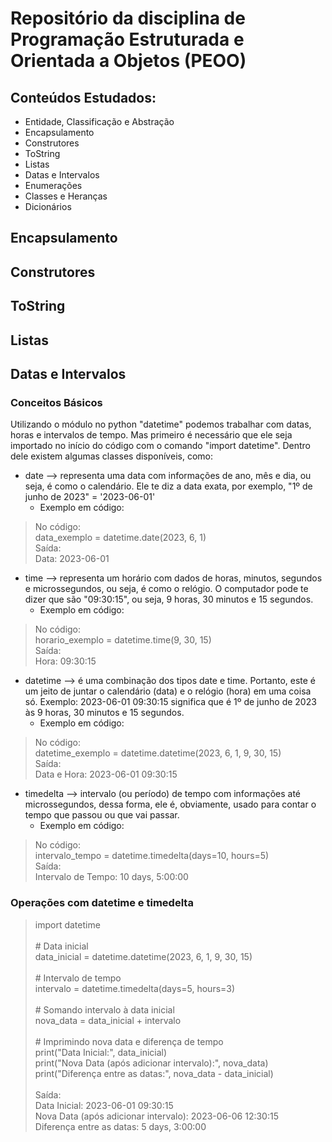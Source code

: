 # Repositório da disciplina de Programação Estruturada e Orientada a Objetos (PEOO)

## Conteúdos Estudados:
- Entidade, Classificação e Abstração
- Encapsulamento
- Construtores
- ToString
- Listas
- Datas e Intervalos
- Enumerações
- Classes e Heranças
- Dicionários

## Encapsulamento
## Construtores
## ToString
## Listas
## Datas e Intervalos
### Conceitos Básicos
Utilizando o módulo no python "datetime" podemos trabalhar com datas, horas e intervalos de tempo. Mas primeiro é necessário que ele seja importado no início do código com o comando "import datetime". Dentro dele existem algumas classes disponíveis, como:
- date –> representa uma data com informações de ano, mês e dia, ou seja, é como o calendário. Ele te diz a data exata, por exemplo, "1º de junho de 2023" = '2023-06-01'
    - Exemplo em código:
> No código: <br> data_exemplo = datetime.date(2023, 6, 1) <br> Saída: <br> Data: 2023-06-01
        
- time –> representa um horário com dados de horas, minutos, segundos e microssegundos, ou seja, é como o relógio. O computador pode te dizer que são "09:30:15", ou seja, 9 horas, 30 minutos e 15 segundos.
    - Exemplo em código:
> No código: <br> horario_exemplo = datetime.time(9, 30, 15) <br> Saída: <br> Hora: 09:30:15
 
- datetime –> é uma combinação dos tipos date e time. Portanto, este é um jeito de juntar o calendário (data) e o relógio (hora) em uma coisa só. Exemplo: 2023-06-01 09:30:15 significa que é 1º de junho de 2023 às 9 horas, 30 minutos e 15 segundos.
    - Exemplo em código:
> No código: <br> datetime_exemplo = datetime.datetime(2023, 6, 1, 9, 30, 15) <br> Saída: <br> Data e Hora: 2023-06-01 09:30:15
 
- timedelta –> intervalo (ou período) de tempo com informações até microssegundos, dessa forma, ele é, obviamente, usado para contar o tempo que passou ou que vai passar.
    - Exemplo em código:
> No código: <br> intervalo_tempo = datetime.timedelta(days=10, hours=5) <br> Saída: <br> Intervalo de Tempo: 10 days, 5:00:00
 
### Operações com datetime e timedelta
> import datetime  <br> <br> # Data inicial <br> data_inicial = datetime.datetime(2023, 6, 1, 9, 30, 15) <br> <br># Intervalo de tempo <br> intervalo = datetime.timedelta(days=5, hours=3) <br> <br> # Somando intervalo à data inicial <br> nova_data = data_inicial + intervalo <br> <br> # Imprimindo nova data e diferença de tempo  <br> print("Data Inicial:", data_inicial) <br> print("Nova Data (após adicionar intervalo):", nova_data) <br> print("Diferença entre as datas:", nova_data - data_inicial) <br> <br> Saída: <br> Data Inicial: 2023-06-01 09:30:15 <br> Nova Data (após adicionar intervalo): 2023-06-06 12:30:15 <br> Diferença entre as datas: 5 days, 3:00:00
